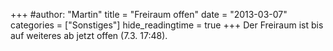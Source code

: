 +++
#author: "Martin"
title = "Freiraum offen"
date = "2013-03-07"
categories = ["Sonstiges"]
hide_readingtime = true
+++
Der Freiraum ist bis auf weiteres ab jetzt offen (7.3. 17:48).
